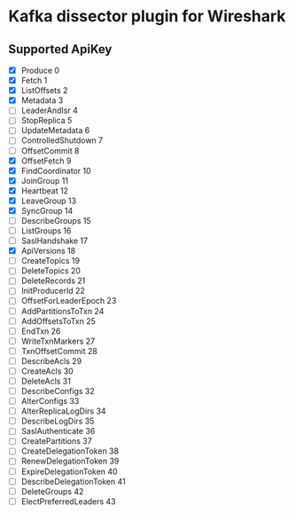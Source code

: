 # Kafka dissector plugin for Wireshark

## Supported ApiKey
- [x] Produce	0
- [x] Fetch	1
- [x] ListOffsets	2
- [x] Metadata	3
- [ ] LeaderAndIsr	4
- [ ] StopReplica	5
- [ ] UpdateMetadata	6
- [ ] ControlledShutdown	7
- [ ] OffsetCommit	8
- [x] OffsetFetch	9
- [x] FindCoordinator	10
- [x] JoinGroup	11
- [x] Heartbeat	12
- [x] LeaveGroup	13
- [x] SyncGroup	14
- [ ] DescribeGroups	15
- [ ] ListGroups	16
- [ ] SaslHandshake	17
- [x] ApiVersions	18
- [ ] CreateTopics	19
- [ ] DeleteTopics	20
- [ ] DeleteRecords	21
- [ ] InitProducerId	22
- [ ] OffsetForLeaderEpoch	23
- [ ] AddPartitionsToTxn	24
- [ ] AddOffsetsToTxn	25
- [ ] EndTxn	26
- [ ] WriteTxnMarkers	27
- [ ] TxnOffsetCommit	28
- [ ] DescribeAcls	29
- [ ] CreateAcls	30
- [ ] DeleteAcls	31
- [ ] DescribeConfigs	32
- [ ] AlterConfigs	33
- [ ] AlterReplicaLogDirs	34
- [ ] DescribeLogDirs	35
- [ ] SaslAuthenticate	36
- [ ] CreatePartitions	37
- [ ] CreateDelegationToken	38
- [ ] RenewDelegationToken	39
- [ ] ExpireDelegationToken	40
- [ ] DescribeDelegationToken	41
- [ ] DeleteGroups	42
- [ ] ElectPreferredLeaders	43